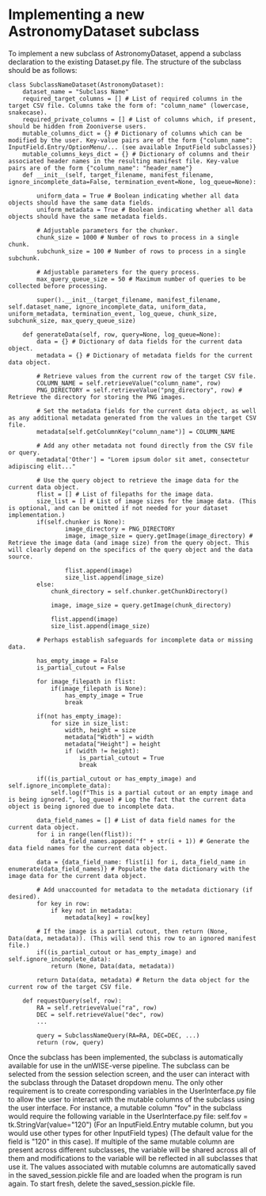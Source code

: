 # Implementing a new AstronomyDataset subclass

To implement a new subclass of AstronomyDataset, append a subclass declaration to the existing Dataset.py file. The structure of the subclass should be as follows:

```
class SubclassNameDataset(AstronomyDataset):
    dataset_name = "Subclass Name"
    required_target_columns = [] # List of required columns in the target CSV file. Columns take the form of: "column_name" (lowercase, snakecase).
    required_private_columns = [] # List of columns which, if present, should be hidden from Zooniverse users.
    mutable_columns_dict = {} # Dictionary of columns which can be modified by the user. Key-value pairs are of the form {"column_name":  InputField.Entry/OptionMenu/... (see available InputField subclasses)}
    mutable_columns_keys_dict = {} # Dictionary of columns and their associated header names in the resulting manifest file. Key-value pairs are of the form {"column_name": "header_name"}
    def __init__(self, target_filename, manifest_filename, ignore_incomplete_data=False, termination_event=None, log_queue=None):
  
        uniform_data = True # Boolean indicating whether all data objects should have the same data fields.
        uniform_metadata = True # Boolean indicating whether all data objects should have the same metadata fields.

        # Adjustable parameters for the chunker.
        chunk_size = 1000 # Number of rows to process in a single chunk.
        subchunk_size = 100 # Number of rows to process in a single subchunk.

        # Adjustable parameters for the query process.
        max_query_queue_size = 50 # Maximum number of queries to be collected before processing.

        super().__init__(target_filename, manifest_filename, self.dataset_name, ignore_incomplete_data, uniform_data, uniform_metadata, termination_event, log_queue, chunk_size, subchunk_size, max_query_queue_size)

    def generateData(self, row, query=None, log_queue=None):
        data = {} # Dictionary of data fields for the current data object.
        metadata = {} # Dictionary of metadata fields for the current data object.
        
        # Retrieve values from the current row of the target CSV file.
        COLUMN_NAME = self.retrieveValue("column_name", row)
        PNG_DIRECTORY = self.retrieveValue("png_directory", row) # Retrieve the directory for storing the PNG images.
        
        # Set the metadata fields for the current data object, as well as any additional metadata generated from the values in the target CSV file.
        metadata[self.getColumnKey("column_name")] = COLUMN_NAME 

        # Add any other metadata not found directly from the CSV file or query.
        metadata['Other'] = "Lorem ipsum dolor sit amet, consectetur adipiscing elit..."
        
        # Use the query object to retrieve the image data for the current data object. 
        flist = [] # List of filepaths for the image data.
        size_list = [] # List of image sizes for the image data. (This is optional, and can be omitted if not needed for your dataset implementation.)
        if(self.chunker is None):
                image_directory = PNG_DIRECTORY
                image, image_size = query.getImage(image_directory) # Retrieve the image data (and image size) from the query object. This will clearly depend on the specifics of the query object and the data source.
         
                flist.append(image)
                size_list.append(image_size)
        else:
            chunk_directory = self.chunker.getChunkDirectory()

            image, image_size = query.getImage(chunk_directory)

            flist.append(image)
            size_list.append(image_size)
        
        # Perhaps establish safeguards for incomplete data or missing data.
        
        has_empty_image = False
        is_partial_cutout = False

        for image_filepath in flist:
            if(image_filepath is None):
                has_empty_image = True
                break

        if(not has_empty_image):
            for size in size_list:
                width, height = size
                metadata["Width"] = width
                metadata["Height"] = height
                if (width != height):
                    is_partial_cutout = True
                    break

        if((is_partial_cutout or has_empty_image) and self.ignore_incomplete_data):
            self.log(f"This is a partial cutout or an empty image and is being ignored.", log_queue) # Log the fact that the current data object is being ignored due to incomplete data.

        data_field_names = [] # List of data field names for the current data object.
        for i in range(len(flist)):
            data_field_names.append("f" + str(i + 1)) # Generate the data field names for the current data object.

        data = {data_field_name: flist[i] for i, data_field_name in enumerate(data_field_names)} # Populate the data dictionary with the image data for the current data object.

        # Add unaccounted for metadata to the metadata dictionary (if desired).
        for key in row:
            if key not in metadata:
                metadata[key] = row[key]

        # If the image is a partial cutout, then return (None, Data(data, metadata)). (This will send this row to an ignored manifest file.)
        if((is_partial_cutout or has_empty_image) and self.ignore_incomplete_data):
            return (None, Data(data, metadata))

        return Data(data, metadata) # Return the data object for the current row of the target CSV file.

    def requestQuery(self, row):
        RA = self.retrieveValue("ra", row)
        DEC = self.retrieveValue("dec", row)
        ...

        query = SubclassNameQuery(RA=RA, DEC=DEC, ...)
        return (row, query)
```

Once the subclass has been implemented, the subclass is automatically available for use in the unWISE-verse pipeline. The subclass can be selected from the session selection screen, and the user can interact with the subclass through the Dataset dropdown menu.
The only other requirement is to create corresponding variables in the UserInterface.py file to allow the user to interact with the mutable columns of the subclass using the user interface.
For instance, a mutable column "fov" in the subclass would require the following variable in the UserInterface.py file:
self.fov = tk.StringVar(value="120") (For an InputField.Entry mutable column, but you would use other types for other InputField types) (The default value for the field is "120" in this case).
If multiple of the same mutable column are present across different subclasses, the variable will be shared across all of them and modifications to the variable will be reflected in all subclasses that use it.
The values associated with mutable columns are automatically saved in the saved_session.pickle file and are loaded when the program is run again. To start fresh, delete the saved_session.pickle file.

```